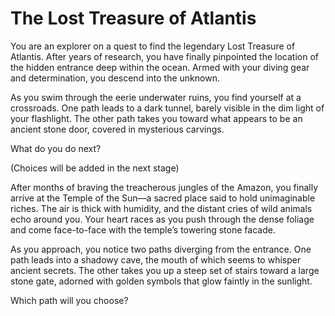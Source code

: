 # The Lost Treasure of Atlantis

You are an explorer on a quest to find the legendary Lost Treasure of Atlantis. After years of research, you have finally pinpointed the location of the hidden entrance deep within the ocean. Armed with your diving gear and determination, you descend into the unknown.

As you swim through the eerie underwater ruins, you find yourself at a crossroads. One path leads to a dark tunnel, barely visible in the dim light of your flashlight. The other path takes you toward what appears to be an ancient stone door, covered in mysterious carvings.

What do you do next?

(Choices will be added in the next stage)

After months of braving the treacherous jungles of the Amazon, you finally arrive at the Temple of the Sun—a sacred place said to hold unimaginable riches. The air is thick with humidity, and the distant cries of wild animals echo around you. Your heart races as you push through the dense foliage and come face-to-face with the temple’s towering stone facade.

As you approach, you notice two paths diverging from the entrance. One path leads into a shadowy cave, the mouth of which seems to whisper ancient secrets. The other takes you up a steep set of stairs toward a large stone gate, adorned with golden symbols that glow faintly in the sunlight.

Which path will you choose?

